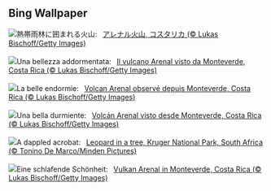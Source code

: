 ## Bing Wallpaper
![](https://www.bing.com/th?id=OHR.ArenalCostaRica_JA-JP1112345495_UHD.jpg&w=1000)熱帯雨林に囲まれる火山:&nbsp;&ensp;[アレナル火山, コスタリカ (© Lukas Bischoff/Getty Images)](https://www.bing.com/th?id=OHR.ArenalCostaRica_JA-JP1112345495_UHD.jpg)
<br><br/>
![](https://www.bing.com/th?id=OHR.ArenalCostaRica_IT-IT1610887300_UHD.jpg&w=1000)Una bellezza addormentata:&nbsp;&ensp;[Il vulcano Arenal visto da Monteverde, Costa Rica (© Lukas Bischoff/Getty Images)](https://www.bing.com/th?id=OHR.ArenalCostaRica_IT-IT1610887300_UHD.jpg)
<br><br/>
![](https://www.bing.com/th?id=OHR.ArenalCostaRica_FR-FR6380413439_UHD.jpg&w=1000)La belle endormie:&nbsp;&ensp;[Volcan Arenal observé depuis Monteverde, Costa Rica (© Lukas Bischoff/Getty Images)](https://www.bing.com/th?id=OHR.ArenalCostaRica_FR-FR6380413439_UHD.jpg)
<br><br/>
![](https://www.bing.com/th?id=OHR.ArenalCostaRica_ES-ES6180859689_UHD.jpg&w=1000)Una bella durmiente:&nbsp;&ensp;[Volcán Arenal visto desde Monteverde, Costa Rica (© Lukas Bischoff/Getty Images)](https://www.bing.com/th?id=OHR.ArenalCostaRica_ES-ES6180859689_UHD.jpg)
<br><br/>
![](https://www.bing.com/th?id=OHR.KrugerLeopard_EN-GB7548648267_UHD.jpg&w=1000)A dappled acrobat:&nbsp;&ensp;[Leopard in a tree, Kruger National Park, South Africa (© Tonino De Marco/Minden Pictures)](https://www.bing.com/th?id=OHR.KrugerLeopard_EN-GB7548648267_UHD.jpg)
<br><br/>
![](https://www.bing.com/th?id=OHR.ArenalCostaRica_DE-DE6048833504_UHD.jpg&w=1000)Eine schlafende Schönheit:&nbsp;&ensp;[Vulkan Arenal in Monteverde, Costa Rica (© Lukas Bischoff/Getty Images)](https://www.bing.com/th?id=OHR.ArenalCostaRica_DE-DE6048833504_UHD.jpg)
<br><br/>

